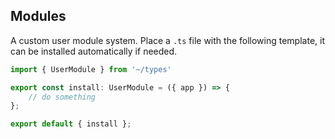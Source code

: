 ## Modules

A custom user module system. Place a `.ts` file with the following template, it can be installed automatically if needed.

```js
import { UserModule } from '~/types'

export const install: UserModule = ({ app }) => {
	// do something
};

export default { install };
```
